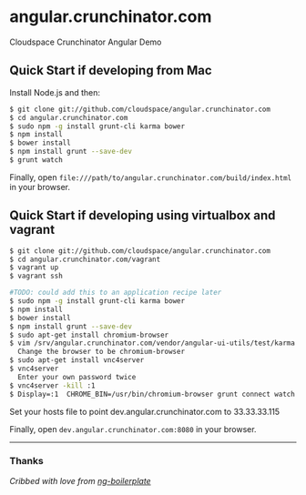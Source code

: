 # angular.crunchinator.com

Cloudspace Crunchinator Angular Demo


## Quick Start if developing from Mac

Install Node.js and then:

```sh
$ git clone git://github.com/cloudspace/angular.crunchinator.com
$ cd angular.crunchinator.com
$ sudo npm -g install grunt-cli karma bower
$ npm install
$ bower install
$ npm install grunt --save-dev
$ grunt watch
```

Finally, open `file:///path/to/angular.crunchinator.com/build/index.html` in your browser.


## Quick Start if developing using virtualbox and vagrant

```sh
$ git clone git://github.com/cloudspace/angular.crunchinator.com
$ cd angular.crunchinator.com/vagrant
$ vagrant up
$ vagrant ssh

#TODO: could add this to an application recipe later
$ sudo npm -g install grunt-cli karma bower
$ npm install
$ bower install
$ npm install grunt --save-dev
$ sudo apt-get install chromium-browser
$ vim /srv/angular.crunchinator.com/vendor/angular-ui-utils/test/karma.conf.js
  Change the browser to be chromium-browser
$ sudo apt-get install vnc4server
$ vnc4server
  Enter your own password twice
$ vnc4server -kill :1
$ Display=:1  CHROME_BIN=/usr/bin/chromium-browser grunt connect watch
```
Set your hosts file to point dev.angular.crunchinator.com to 33.33.33.115

Finally, open `dev.angular.crunchinator.com:8080` in your browser.


---

### Thanks

_Cribbed with love from [ng-boilerplate](https://github.com/ngbp/ng-boilerplate)_

